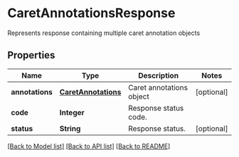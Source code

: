 ﻿
# CaretAnnotationsResponse
Represents response containing multiple caret annotation objects

## Properties
Name | Type | Description | Notes
------------ | ------------- | ------------- | -------------
**annotations** | [**CaretAnnotations**](CaretAnnotations.md) | Caret annotations object | [optional]
**code** | **Integer** | Response status code. | 
**status** | **String** | Response status. | [optional]


[[Back to Model list]](../README.md#documentation-for-models) [[Back to API list]](../README.md#documentation-for-api-endpoints) [[Back to README]](../README.md)


